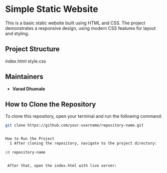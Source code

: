 # Simple Static Website

This is a basic static website built using HTML and CSS. The project demonstrates a responsive design, using modern CSS features for layout and styling.

## Project Structure

index.html
style.css


## Maintainers

- **Varad Dhumale**

## How to Clone the Repository

To clone this repository, open your terminal and run the following command:

```bash
git clone https://github.com/your-username/repository-name.git


How to Run the Project
  1 After cloning the repository, navigate to the project directory:

cd repository-name


 After that, open the index.html with live server: